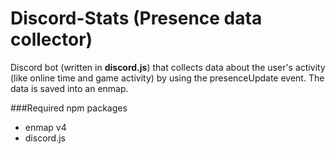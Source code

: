 # Discord-Stats (Presence data collector)
Discord bot (written in **discord.js**) that collects data about the user's activity (like online time and game activity) by using the presenceUpdate event. The data is saved into an enmap.


###Required npm packages

- enmap v4
- discord.js
